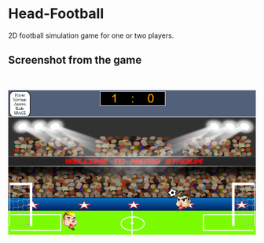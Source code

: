 # Head-Football
2D football simulation game for one or two players.

## Screenshot from the game
<br>

![game](./images/game.png)



